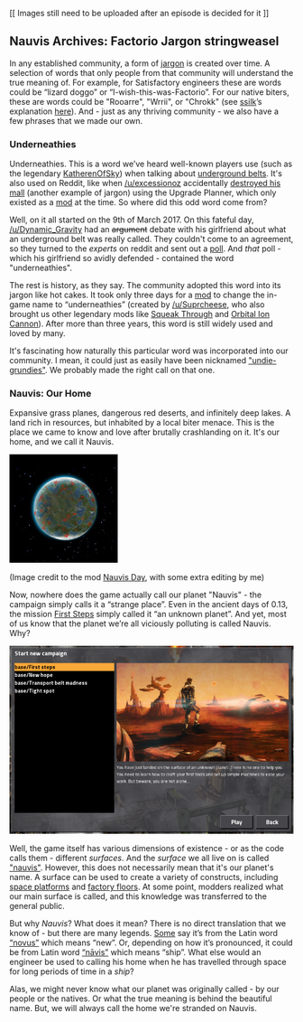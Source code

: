 [[ Images still need to be uploaded after an episode is decided for it ]]

## Nauvis Archives: Factorio Jargon <author>stringweasel</author>

In any established community, a form of [jargon](https://en.wikipedia.org/wiki/Jargon) is created over time. A selection of words that only people from that community will understand the true meaning of. For example, for Satisfactory engineers these are words could be “lizard doggo” or “I-wish-this-was-Factorio”. For our native biters, these are words could be "Rooarre", "Wrrii", or "Chrokk" (see [ssilk](https://forums.factorio.com/memberlist.php?mode=viewprofile&u=507)’s  explanation [here](https://forums.factorio.com/viewtopic.php?t=63040&start=40)). And - just as any thriving community - we also have a few phrases that we made our own.

### Underneathies

Underneathies. This is a word we’ve heard well-known players use (such as the legendary [KatherenOfSky](https://www.youtube.com/channel/UCTIV3KbAvaGEyNjoMoNaGtQ)) when talking about [underground belts](https://wiki.factorio.com/Underground_belt). It's also used on Reddit, like when [/u/excessionoz](https://www.reddit.com/user/excessionoz/) accidentally [destroyed his mall](https://www.reddit.com/r/factorio/comments/9s7x30/tip_be_very_sure_of_your_circumstances_when/) (another example of jargon) using the Upgrade Planner, which only existed as a [mod](https://mods.factorio.com/mod/upgrade-planner) at the time. So where did this odd word come from?

Well, on it all started on the 9th of March 2017. On this fateful day, [/u/Dynamic_Gravity](https://www.reddit.com/user/Dynamic_Gravity/) had an ~~argument~~ debate with his girlfriend about what an underground belt was really called. They couldn't come to an agreement, so they turned to the *experts* on reddit and sent out a [poll](https://www.reddit.com/r/factorio/comments/5yi071/need_your_help_in_settling_a_debate_with_gf/). And *that* poll - which his girlfriend so avidly defended - contained the word "underneathies".

The rest is history, as they say. The community adopted this word into its jargon like hot cakes. It took only three days for a [mod](https://mods.factorio.com/mod/Underneathies) to change the in-game name to “underneathies” (created by [/u/Suprcheese](https://www.reddit.com/user/Suprcheese/), who also brought us other legendary mods like [Squeak Through](https://mods.factorio.com/mod/Squeak%20Through) and [Orbital Ion Cannon](https://mods.factorio.com/mod/Orbital%20Ion%20Cannon)). After more than three years, this word is still widely used and loved by many.

It's fascinating how naturally this particular word was incorporated into our community. I mean, it could just as easily have been nicknamed ["undie-grundies"](https://www.reddit.com/r/factorio/comments/5yi071/need_your_help_in_settling_a_debate_with_gf/deqgd0x?utm_medium=android_app&utm_source=share&context=3). We probably made the right call on that one.

### Nauvis: Our Home

Expansive grass planes, dangerous red deserts, and infinitely deep lakes. A land rich in resources, but inhabited by a local biter menace. This is the place we came to know and love after brutally crashlanding on it. It's our home, and we call it Nauvis.

![Nauvis Day Picture](media/nauvis_day.jpg)

(Image credit to the mod [Nauvis Day](https://mods.factorio.com/mod/NauvisDay), with some extra editing by me)

Now, nowhere does the game actually call our planet "Nauvis" - the campaign simply calls it a “strange place”. Even in the ancient days of 0.13, the mission [First Steps](https://forums.factorio.com/viewtopic.php?t=51100) simply called it “an unknown planet”. And yet, most of us know that the planet we’re all viciously polluting is called Nauvis. Why?

![First Steps Mission in 0.13](media/first_steps.png)

Well, the game itself has various dimensions of existence - or as the code calls them - different *surfaces*. And the *surface* we all live on is called ["nauvis"](https://lua-api.factorio.com/latest/LuaSurface.html). However, this does not necessarily mean that it's our planet's name. A surface can be used to create a variety of constructs, including [space platforms](https://mods.factorio.com/mod/space-exploration) and [factory floors](https://mods.factorio.com/mod/Factorissimo2). At some point, modders realized what our main surface is called, and this knowledge was transferred to the general public.

But why *Nauvis*? What does it mean? There is no direct translation that we know of - but there are many legends. [Some](https://www.reddit.com/r/factorio/comments/7erfs8/whats_the_origin_of_the_planets_name_nauvis/dq7faa4?utm_medium=android_app&utm_source=share&context=3) say it’s from the Latin word [“novus”](https://en.wiktionary.org/wiki/novus) which means “new”. Or, depending on how it’s pronounced, it could be from Latin word [“nāvis”](https://en.wiktionary.org/wiki/navis) which means “ship”. What else would an engineer be used to calling his home when he has travelled through space for long periods of time in a *ship*?

Alas, we might never know what our planet was originally called - by our people or the natives. Or what the true meaning is behind the beautiful name. But, we will always call the home we're stranded on Nauvis.
